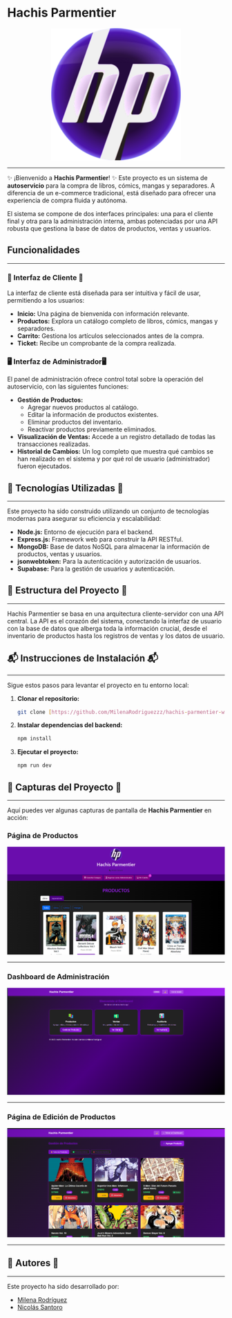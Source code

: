 # Hachis Parmentier
<div align="center">
  <img src="./frontend/img/HP_LOGO.png" width="300px">
</div>

---

✨ ¡Bienvenido a **Hachis Parmentier**! ✨ 
Este proyecto es un sistema de **autoservicio** para la compra de libros, cómics, mangas y separadores. A diferencia de un e-commerce tradicional, está diseñado para ofrecer una experiencia de compra fluida y autónoma.

El sistema se compone de dos interfaces principales: una para el cliente final y otra para la administración interna, ambas potenciadas por una API robusta que gestiona la base de datos de productos, ventas y usuarios.

## Funcionalidades

---

### 🎨 Interfaz de Cliente 🎨

La interfaz de cliente está diseñada para ser intuitiva y fácil de usar, permitiendo a los usuarios:

* **Inicio:** Una página de bienvenida con información relevante.
* **Productos:** Explora un catálogo completo de libros, cómics, mangas y separadores.
* **Carrito:** Gestiona los artículos seleccionados antes de la compra.
* **Ticket:** Recibe un comprobante de la compra realizada.

### 🖥️ Interfaz de Administrador🖥️ 

El panel de administración ofrece control total sobre la operación del autoservicio, con las siguientes funciones:

* **Gestión de Productos:**
    * Agregar nuevos productos al catálogo.
    * Editar la información de productos existentes.
    * Eliminar productos del inventario.
    * Reactivar productos previamente eliminados.
* **Visualización de Ventas:** Accede a un registro detallado de todas las transacciones realizadas.
* **Historial de Cambios:** Un log completo que muestra qué cambios se han realizado en el sistema y por qué rol de usuario (administrador) fueron ejecutados.

## 🧰 Tecnologías Utilizadas 🧰

---

Este proyecto ha sido construido utilizando un conjunto de tecnologías modernas para asegurar su eficiencia y escalabilidad:

* **Node.js:** Entorno de ejecución para el backend.
* **Express.js:** Framework web para construir la API RESTful.
* **MongoDB:** Base de datos NoSQL para almacenar la información de productos, ventas y usuarios.
* **jsonwebtoken:** Para la autenticación y autorización de usuarios.
* **Supabase:** Para la gestión de usuarios y autenticación.

## 📂 Estructura del Proyecto 📂

---

Hachis Parmentier se basa en una arquitectura cliente-servidor con una API central. La API es el corazón del sistema, conectando la interfaz de usuario con la base de datos que alberga toda la información crucial, desde el inventario de productos hasta los registros de ventas y los datos de usuario.

## 📬 Instrucciones de Instalación 📬

---

Sigue estos pasos para levantar el proyecto en tu entorno local:

1.  **Clonar el repositorio:**
    ```bash
    git clone [https://github.com/MilenaRodriguezzz/hachis-parmentier-website]
    ```
2.  **Instalar dependencias del backend:**
    ```bash
    npm install
    ```
3.  **Ejecutar el proyecto:**
    ```bash
    npm run dev
    ```

## 🔄 Capturas del Proyecto 🔄

---

Aquí puedes ver algunas capturas de pantalla de **Hachis Parmentier** en acción:

### Página de Productos

![Acá se puede observar los productos disponibles, junto a su precio y la posibilidad de agregarlo/s al carrito](./frontend/img/productos-imagen.png)

---

### Dashboard de Administración

![Acá se puede observar las funcionalidades de los administradores, tales como editar productos, ver ventas y ver cambios](./frontend/img/dashboard-imagen.png)

---

### Página de Edición de Productos

![Acá se puede observar el gestor de productos, en el cual se puede agregar, editar, eliminar y reactivar cualquier producto](./frontend/img/gestor-imagen.png)

---

## 📧 Autores 📧

---

Este proyecto ha sido desarrollado por:

* [Milena Rodríguez](https://github.com/MilenaRodriguezzz)
* [Nicolás Santoro](https://github.com/nicolas-santoro)
